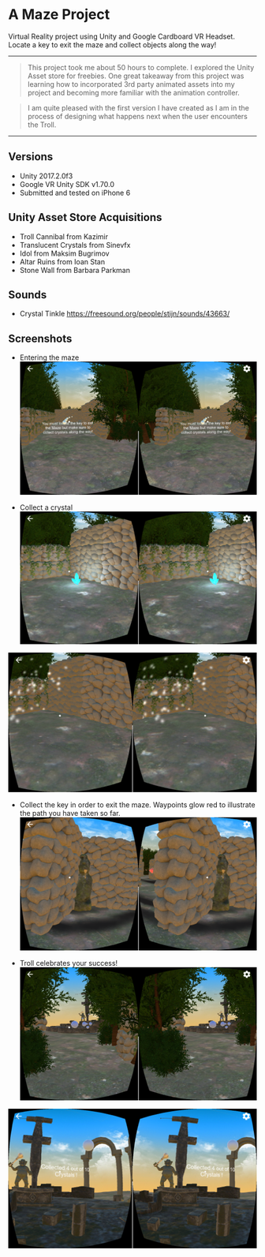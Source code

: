 
# A Maze  Project

Virtual Reality project using Unity and Google Cardboard VR Headset.
Locate a key to exit the maze and collect objects along the way!

---
> This project took me about 50 hours to complete. I explored the Unity Asset store for freebies. One great takeaway from this project was learning how to incorporated 3rd party animated assets into my project and becoming more familiar with the animation controller.

> I am quite pleased with the first version I have created as I am in the process of designing what happens next when the user encounters the Troll.

---
## Versions
- Unity 2017.2.0f3
- Google VR Unity SDK v1.70.0
- Submitted and tested on iPhone 6

## Unity Asset Store Acquisitions
- Troll Cannibal from Kazimir 
- Translucent Crystals from Sinevfx
- Idol from Maksim Bugrimov
- Altar Ruins from Ioan Stan
- Stone Wall from Barbara Parkman

## Sounds
- Crystal Tinkle https://freesound.org/people/stijn/sounds/43663/

## Screenshots
- Entering the maze
![Screenshot](MelissaBoringAMaze1.PNG)

- Collect a crystal
![Screenshot](MelissaBoringAMaze6.PNG)

![Screenshot](MelissaBoringAMaze5.PNG)

- Collect the key in order to exit the maze. Waypoints glow red to illustrate the path you have taken so far.
![Screenshot](MelissaBoringAMaze4.PNG)

- Troll celebrates your success!
![Screenshot](MelissaBoringAMaze3.PNG)

![Screenshot](MelissaBoringAMaze2.PNG)



